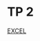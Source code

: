 # TP 2

[EXCEL](https://docs.google.com/spreadsheets/d/19aTSzIjQNs6RBNJFz0bftTlqKr-uWbohbBZnxmP0-r0/edit?gid=0#gid=0)

